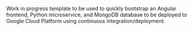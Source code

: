 Work in progress template to be used to quickly bootstrap an Angular frontend, Python microservice, and MongoDB database to be deployed to Google Cloud Platform using continuous integration/deployment.
